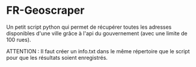 # FR-Geoscraper

Un petit script python qui permet de récupérer toutes les adresses disponibles d'une ville grâce à l'api du gouvernement (avec une limite de 100 rues).

ATTENTION : Il faut créer un info.txt dans le même répertoire que le script pour que les résultats soient enregistrés.
